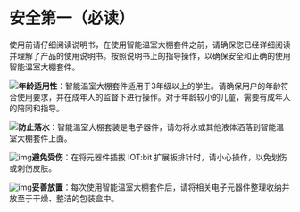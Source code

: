 ﻿---
sidebar_position: 2
sidebar_label: 安全第一（必读）
---

# 安全第一（必读）

使用前请仔细阅读说明书，在使用智能温室大棚套件之前，请确保您已经详细阅读并理解了产品的使用说明书。按照说明书上的指导操作，以确保安全和正确的使用智能温室大棚套件。

![](https://wiki-media-ef.oss-cn-hongkong.aliyuncs.com/docs/microbit/wisdom-life/microbit-smart-greenhouse-kit/images/microbit-greenhouse-reading-tips-01.png)**年龄适用性**：智能温室大棚套件适用于3年级以上的学生。请确保用户的年龄符合使用要求，并在成年人的监督下进行操作。对于年龄较小的儿童，需要有成年人的陪同和指导。

![](https://wiki-media-ef.oss-cn-hongkong.aliyuncs.com/docs/microbit/wisdom-life/microbit-smart-greenhouse-kit/images/microbit-greenhouse-reading-tips-01.png)**防止落水**：智能温室大棚套装是电子器件，请勿将水或其他液体洒落到智能温室大棚套件上面。

![img](https://wiki-media-ef.oss-cn-hongkong.aliyuncs.com/docs/microbit/wisdom-life/microbit-smart-greenhouse-kit/images/microbit-greenhouse-reading-tips-02.png)**避免受伤**：在将元器件插拔 IOT:bit 扩展板排针时，请小心操作，以免划伤或刺伤皮肤。

![img](https://wiki-media-ef.oss-cn-hongkong.aliyuncs.com/docs/microbit/wisdom-life/microbit-smart-greenhouse-kit/images/microbit-greenhouse-reading-tips-03.png)**妥善放置**：每次使用智能温室大棚套件后，请将相关电子元器件整理收纳并放至于干燥、整洁的包装盒中。
